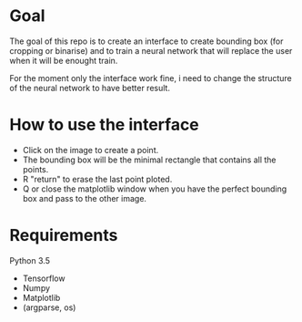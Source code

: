 # Goal
The goal of this repo is to create an interface to create bounding box (for cropping or binarise) and to train a neural network that will 
replace the user when it will be enought train.

For the moment only the interface work fine, i need to change the structure of the neural network to have better result.

# How to use the interface

* Click on the image to create a point.
* The bounding box will be the minimal rectangle that contains all the points.
* R "return" to erase the last point ploted.
* Q or close the matplotlib window when you have the perfect bounding box and pass to the other image.

# Requirements

Python 3.5
* Tensorflow
* Numpy
* Matplotlib
* (argparse, os)
